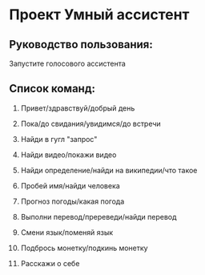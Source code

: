 # Проект Умный ассистент
## Руководство пользования:

Запустите голосового ассистента

## Список команд:

1) Привет/здравствуй/добрый день

2) Пока/до свидания/увидимся/до встречи

3) Найди в гугл "запрос"

4) Найди видео/покажи видео

5) Найди определение/найди на википедии/что такое

6) Пробей имя/найди человека

7) Прогноз погоды/какая погода

8) Выполни перевод/пререведи/найди перевод

9) Смени язык/поменяй язык

10) Подбрось монетку/подкинь монетку

11) Расскажи о себе